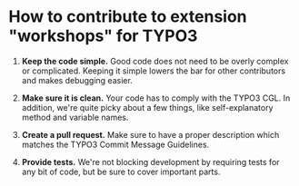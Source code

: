 # How to contribute to extension "workshops" for TYPO3

 1. **Keep the code simple.** Good code does not need to be overly complex or complicated. Keeping it simple lowers the bar for other contributors and makes debugging easier.

 2. **Make sure it is clean.** Your code has to comply with the TYPO3 CGL. In addition, we're quite picky about a few things, like self-explanatory method and variable names.

 3. **Create a pull request.** Make sure to have a proper description which matches the TYPO3 Commit Message Guidelines.

 4. **Provide tests.** We're not blocking development by requiring tests for any bit of code, but be sure to cover important parts.
